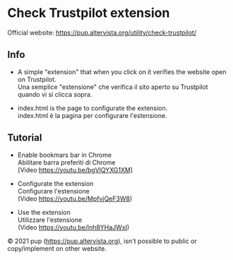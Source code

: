 # Check Trustpilot extension

Official website: https://pup.altervista.org/utility/check-trustpilot/

## Info

- A simple "extension" that when you click on it verifies the website open on Trustpilot.<br>
  Una semplice "estensione" che verifica il sito aperto su Trustpilot quando vi si clicca sopra.

- index.html is the page to configurate the extension.<br>
  index.html è la pagina per configurare l'estensione.
  
## Tutorial

- Enable bookmars bar in Chrome<br>
  Abilitare barra preferiti di Chrome<br>
  [Video https://youtu.be/bgVlQYXG1XM]

- Configurate the extension<br>
  Configurare l'estensione<br>
  (Video https://youtu.be/MpfvjQeF3W8)
  
- Use the extension<br>
  Utilizzare l'estensione<br>
  (Video https://youtu.be/lnh8YHaJWxI)


© 2021 pup (https://pup.altervista.org), isn't possible to public or copy/implement on other website.
